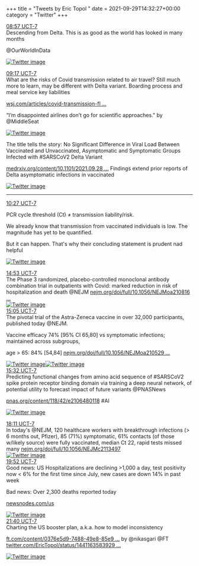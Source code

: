 +++
title = "Tweets by Eric Topol " 
date = 2021-09-29T14:32:27+00:00
category = "Twitter"
+++
<div class="tweet"> 
<div class="profile"> 
<a href="https://twitter.com/erictopol/status/1443243445061971975" target="_blank" rel="noreferer">08:57 UCT-7</a> 
</div> 
<div class="content"> 
Descending from Delta. This is as good as the world has looked in many months

@OurWorldInData </div> 
<a href="/twitter/erictopol/images/FAduPdzVcAAy45b.jpg"  ><img src="/twitter/erictopol/images/FAduPdzVcAAy45b.jpg" alt="Twitter image" ></img></a></div> 
<div class="tweet"> 
<div class="profile"> 
<a href="https://twitter.com/erictopol/status/1443248621080563712" target="_blank" rel="noreferer">09:17 UCT-7</a> 
</div> 
<div class="content"> 
What are the risks of Covid transmission related to air travel? Still much more to learn, may be different with Delta variant. Boarding process and meal service key liabilities

<a href="https://www.wsj.com/articles/covid-transmission-flights-planes-recent-research-11632857439?mod=hp_lead_pos13" target="_blank" rel="noreferer">wsj.com/articles/covid-transmission-fl ...</a> 
 

“I’m disappointed airlines don’t go for scientific approaches." by @MiddleSeat </div> 
<a href="/twitter/erictopol/images/FAdykPsVIAAeq4n.jpg"  ><img src="/twitter/erictopol/images/FAdykPsVIAAeq4n.jpg" alt="Twitter image" ></img></a></div> 
<div class="thread"> 
<div class="thread-content"> 
The title tells the story:  No Significant Difference in Viral Load Between Vaccinated and Unvaccinated, Asymptomatic and Symptomatic Groups Infected with #SARSCoV2 Delta Variant

<a href="https://www.medrxiv.org/content/10.1101/2021.09.28.21264262v1" target="_blank" rel="noreferer">medrxiv.org/content/10.1101/2021.09.28 ...</a> 
 Findings extend prior reports of Delta asymptomatic infections in vaccinated </div> 
<a href="/twitter/erictopol/images/FAd538TVUAMEPpj.jpg"  ><img src="/twitter/erictopol/images/FAd538TVUAMEPpj.jpg" alt="Twitter image" ></img></a><hr><div class="profile"> 
<a href="https://twitter.com/erictopol/status/1443266213769928704" target="_blank" rel="noreferer">10:27 UCT-7</a> 
</div> 
<div class="content"> 
PCR cycle threshold (Ct) ≠ transmission liability/risk.

We already know that transmission from vaccinated individuals is low. The magnitude has yet to be quantified. 

But it can happen. That's why their concluding statement is prudent nad helpful </div> 
<a href="/twitter/erictopol/images/FAeC3tiVgAcJW_B.png"  ><img src="/twitter/erictopol/images/FAeC3tiVgAcJW_B.png" alt="Twitter image" ></img></a></div> 
<div class="tweet"> 
<div class="profile"> 
<a href="https://twitter.com/erictopol/status/1443333009940246530" target="_blank" rel="noreferer">14:53 UCT-7</a> 
</div> 
<div class="content"> 
The Phase 3 randomized, placebo-controlled monoclonal antibody combination trial in outpatients with Covid: marked reduction in risk of hospitalization and death @NEJM <a href="https://www.nejm.org/doi/full/10.1056/NEJMoa2108163?query=featured_home" target="_blank" rel="noreferer">nejm.org/doi/full/10.1056/NEJMoa210816 ...</a> 
 </div> 
<a href="/twitter/erictopol/images/FAe-5AxVQAMfUuG.jpg"  ><img src="/twitter/erictopol/images/FAe-5AxVQAMfUuG.jpg" alt="Twitter image" ></img></a></div> 
<div class="tweet"> 
<div class="profile"> 
<a href="https://twitter.com/erictopol/status/1443336261897392133" target="_blank" rel="noreferer">15:05 UCT-7</a> 
</div> 
<div class="content"> 
The pivotal trial  of the Astra-Zeneca vaccine in over 32,000 participants, published today @NEJM. 

Vaccine efficacy 74% [95% CI 65,80] vs symptomatic infections; maintained across subgroups, 

age &gt; 65:  84% [54,84] <a href="https://www.nejm.org/doi/full/10.1056/NEJMoa2105290?query=featured_home" target="_blank" rel="noreferer">nejm.org/doi/full/10.1056/NEJMoa210529 ...</a> 
 </div> 
<a href="/twitter/erictopol/images/FAfBoKUVUAAPWSb.jpg"  ><img src="/twitter/erictopol/images/FAfBoKUVUAAPWSb.jpg" alt="Twitter image" ></img></a><a href="/twitter/erictopol/images/FAfBqpKVUAESk_v.jpg"  ><img src="/twitter/erictopol/images/FAfBqpKVUAESk_v.jpg" alt="Twitter image" ></img></a></div> 
<div class="tweet"> 
<div class="profile"> 
<a href="https://twitter.com/erictopol/status/1443343043663306762" target="_blank" rel="noreferer">15:32 UCT-7</a> 
</div> 
<div class="content"> 
Predicting functional changes from amino acid sequence of #SARSCoV2 spike protein receptor binding domain via training a deep neural network, of potential utility to forecast impact of future variants @PNASNews 

 <a href="https://www.pnas.org/content/118/42/e2106480118" target="_blank" rel="noreferer">pnas.org/content/118/42/e2106480118</a> 
 #AI </div> 
<a href="/twitter/erictopol/images/FAfIeEwVIAA2Bml.jpg"  ><img src="/twitter/erictopol/images/FAfIeEwVIAA2Bml.jpg" alt="Twitter image" ></img></a></div> 
<div class="tweet"> 
<div class="profile"> 
<a href="https://twitter.com/erictopol/status/1443382976591527939" target="_blank" rel="noreferer">18:11 UCT-7</a> 
</div> 
<div class="content"> 
In today's @NEJM, 120 healthcare workers with breakthrough infections (&gt; 6 months out, Pfizer), 85 (71%) symptomatic, 61% contacts (of those w/likely source) were fully vaccinated, median Ct 22, rapid tests missed many <a href="https://www.nejm.org/doi/full/10.1056/NEJMc2113497" target="_blank" rel="noreferer">nejm.org/doi/full/10.1056/NEJMc2113497</a> 
 </div> 
<a href="/twitter/erictopol/images/FAfsT11VcAEhtjf.jpg"  ><img src="/twitter/erictopol/images/FAfsT11VcAEhtjf.jpg" alt="Twitter image" ></img></a></div> 
<div class="tweet"> 
<div class="profile"> 
<a href="https://twitter.com/erictopol/status/1443408410012049412" target="_blank" rel="noreferer">19:52 UCT-7</a> 
</div> 
<div class="content"> 
Good news: US Hospitalizations are declining &gt;1,000 a day, test positivity now &lt; 6% for the first time since July, new cases are down 14% in past week



Bad news: Over 2,300 deaths reported today

<a href="https://newsnodes.com/us" target="_blank" rel="noreferer">newsnodes.com/us</a> 
 </div> 
<a href="/twitter/erictopol/images/FAgENqsVkAAYKTG.jpg"  ><img src="/twitter/erictopol/images/FAgENqsVkAAYKTG.jpg" alt="Twitter image" ></img></a></div> 
<div class="tweet"> 
<div class="profile"> 
<a href="https://twitter.com/erictopol/status/1443435447254872070" target="_blank" rel="noreferer">21:40 UCT-7</a> 
</div> 
<div class="content"> 
Charting the US booster plan, a.k.a. how to model inconsistency

<a href="https://www.ft.com/content/0376e5d9-7488-49e8-85e9-a356e6132e1b" target="_blank" rel="noreferer">ft.com/content/0376e5d9-7488-49e8-85e9 ...</a> 
 by @nikasgari @FT  <a href="https://twitter.com/EricTopol/status/1441163583929290763" target="_blank" rel="noreferer">twitter.com/EricTopol/status/1441163583929 ...</a> 
</div> 
<a href="/twitter/erictopol/images/FAgbbSoUUAEwgEc.jpg"  ><img src="/twitter/erictopol/images/FAgbbSoUUAEwgEc.jpg" alt="Twitter image" ></img></a></div> 


